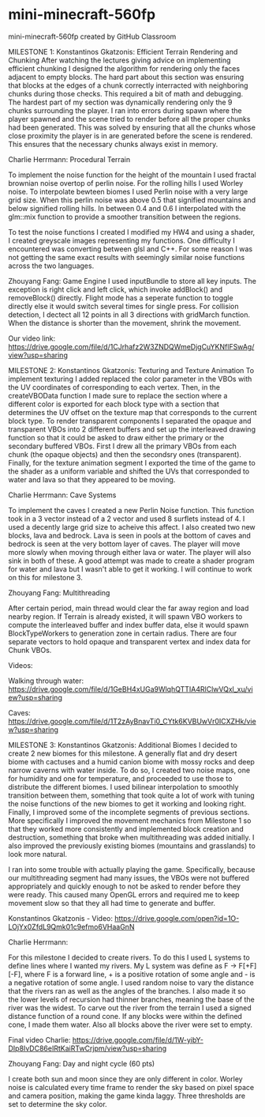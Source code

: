 # mini-minecraft-560fp
mini-minecraft-560fp created by GitHub Classroom

MILESTONE 1:
Konstantinos Gkatzonis: Efficient Terrain Rendering and Chunking
After watching the lectures giving advice on implementing efficient chunking I designed the algorithm for rendering only the faces adjacent to empty blocks. The hard part
about this section was ensuring that blocks at the edges of a chunk correctly interracted with neighboring chunks during those checks. This required a bit of math and debugging.
The hardest part of my section was dynamically rendering only the 9 chunks surrounding the player. I ran into errors during spawn where the player spawned and the scene tried to
render before all the proper chunks had been generated. This was solved by ensuring that all the chunks whose close proximity the player is in are generated before the scene is
rendered. This ensures that the necessary chunks always exist in memory.

Charlie Herrmann: Procedural Terrain

To implement the noise function for the height of the mountain I used fractal brownian noise overtop of perlin noise. For the rolling hills I used Worley noise. To interpolate bewteen biomes I used Perlin noise with a very large grid size. When this perlin noise was above 0.5 that signified mountains and below signified rolling hills. In between 0.4 and 0.6 I interpolated with the glm::mix function to provide a smoother transition between the regions. 

To test the noise functions I created I modified my HW4 and using a shader, I created greyscale images representing my functions. One difficulty I encountered was converting between glsl and C++. For some reason I was not getting the same exact results with seemingly similar noise functions across the two languages. 

Zhouyang Fang: Game Engine
I used inputBundle to store all key inputs. The exception is right click and left click, which invoke addBlock() and removeBlock() directly. Flight mode has a seperate function to toggle directly else it would switch several times for single press. For collision detection, I dectect all 12 points in all 3 directions with gridMarch function. When the distance is shorter than the movement, shrink the movement. 

Our video link:
https://drive.google.com/file/d/1CJrhafz2W3ZNDQWmeDjgCuYKNflFSwAg/view?usp=sharing


MILESTONE 2:
Konstantinos Gkatzonis: Texturing and Texture Animation
To implement texturing I added replaced the color parameter in the VBOs with the UV coordinates of corresponding to each vertex. Then, in the createVBOData function I made sure to
replace the section where a different color is exported for each block type with a section that determines the UV offset on the texture map that corresponds to the current block type.
To render transparent components I separated the opaque and transparent VBOs into 2 different buffers and set up the interleaved drawing function so that it could be asked to draw either the primary
or the secondary buffered VBOs. First I drew all the primary VBOs from each chunk (the opaque objects) and then the secondsry ones (transparent). Finally, for the texture animation segment I exported
the time of the game to the shader as a uniform variable and shifted the UVs that corresponded to water and lava so that they appeared to be moving.

Charlie Herrmann: Cave Systems

To implement the caves I created a new Perlin Noise function. This function took in a 3 vector instead of a 2 vector and used 8 surflets instead of 4. I used a decently large grid size to acheive this affect. I also created two new blocks, lava and bedrock. Lava is seen in pools at the bottom of caves and bedrock is seen at the very bottom layer of caves. The player will move more slowly when moving through either lava or water. The player will also sink in both of these. A good attempt was made to create a shader program for water and lava but I wasn't able to get it working. I will continue to work on this for milestone 3. 

Zhouyang Fang: Multithreading

After certain period, main thread would clear the far away region and load nearby region. If Terrain is already existed, it will spawn VBO workers to compute the interleaved buffer and index buffer data, else it would spawn BlockTypeWorkers to generation zone in certain radius. There are four separate vectors to hold opaque and transparent vertex and index data for Chunk VBOs.

Videos:

Walking through water: https://drive.google.com/file/d/1GeBH4xUGa9WlqhQTTIA4RlClwVQxl_xu/view?usp=sharing

Caves: https://drive.google.com/file/d/1T2zAyBnavTi0_CYtk6KVBUwVr0ICXZHk/view?usp=sharing


MILESTONE 3:
Konstantinos Gkatzonis: Additional Biomes
I decided to create 2 new biomes for this milestone. A generally flat and dry desert biome with cactuses and a humid canion biome with mossy rocks and deep narrow caverns with water inside.
To do so, I created two noise maps, one for humidity and one for temperature, and proceeded to use those to distribute the different biomes. I used bilinear interpolation to smoothly transition between them,
something that took quite a lot of work with tuning the noise functions of the new biomes to get it working and looking right. Finally, I improved some of the incomplete segments of previous sections. More
specifically I improved the movement mechanics from Milestone 1 so that they worked more consistently and implemented block creation and destruction, something that broke when multithreading was added initially.
I also improved the previously existing biomes (mountains and grasslands) to look more natural.

I ran into some trouble with actually playing the game. Specifically, because our multithreading segment had many issues, the VBOs were not buffered appropriately and quickly enough to not be asked to render
before they were ready. This caused many OpenGL errors and required me to keep movement slow so that they all had time to generate and buffer.

Konstantinos Gkatzonis - Video: https://drive.google.com/open?id=1O-LOjYx0ZfdL9Qmk01c9efmo6VHaaGnN

Charlie Herrmann:

For this milestone I decided to create rivers. To do this I used L systems to define lines where I wanted my rivers. My L system was define as F -> F[+F][-F], where F is a forward line, + is a positive rotation of some angle and - is a negative rotation of some angle. I used random noise to vary the distance that the rivers ran as well as the angles of the branches. I also made it so the lower levels of recursion had thinner branches, meaning the base of the river was the widest. To carve out the river from the terrain I used a signed distance function of a round cone. If any blocks were within the defined cone, I made them water. Also all blocks above the river were set to empty. 

Final video Charlie: https://drive.google.com/file/d/1W-yibY-DIp8IvDC86eIRtKaiRTwCrjpm/view?usp=sharing

Zhouyang Fang: Day and night cycle (60 pts)

I create both sun and moon since they are only different in color. Worley noise is calculated every time frame to render the sky based on pixel space and camera position, making the game kinda laggy. Three thresholds are set to determine the sky color.
